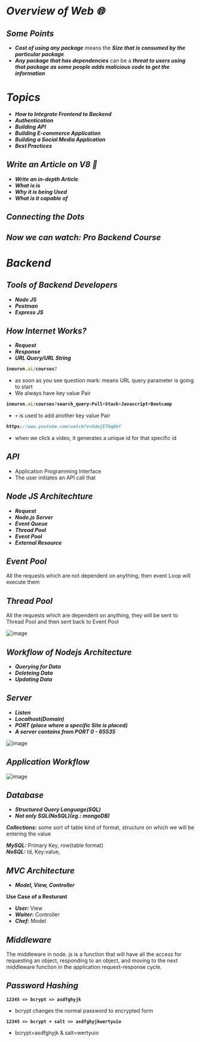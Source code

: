 # _Overview of Web 🌐_

## _Some Points_
- _**Cost of using any package**_ means the _<b>Size that is consumed by the particular package</b>_
- **_Any package that has dependencies_** can be a _**threat to users using that package as some people adds malicious code to get the information**_

# _Topics_
- _**How to Integrate Frontend to Backend**_
- _**Authentication**_
- _**Building API**_
- _**Building E-commerce Application**_
- _**Building a Social Media Application**_
- _**Best Practices**_

## _Write an Article on V8 📖_
- _**Write an in-depth Article**_
- _**What is is**_
- _**Why it is being Used**_
- _**What is it capable of**_

## _Connecting the Dots_

## _Now we can watch:_ _Pro Backend Course_

# _Backend_

## _Tools of Backend Developers_
- _**Node JS**_
- _**Postman**_
- _**Express JS**_

## _How Internet Works?_
- _**Request**_
- _**Response**_
- _**URL Query/URL String**_

<b>
  
```javascript
ineuron.ai/courses?
```
</b>

- as soon as you see question mark: means URL query parameter is going to start
- We always have key value Pair

<b>
  
```javascript
ineuron.ai/courses?search_query=Full+Stack+Javascript+Bootcamp
```
</b>
  
- `+` is used to add another key value Pair

<b>
  
```javascript
https://www.youtube.com/watch?v=GdwjE7bqQkY
```
</b>

- when we click a video, it generates a unique id for that specific id

## _API_
- Application Programming Interface
- The user initiates an API call that

## _Node JS Architechture_
- _**Request**_
- _**Node.js Server**_
- _**Event Queue**_
- _**Thread Pool**_
- _**Event Pool**_
- _**External Resource**_

## _Event Pool_
All the requests which are not dependent on anything, then event Loop will execute them

## _Thread Pool_
All the requests which are dependent on anything, they will be sent to Thread Pool and then sent back to Event Pool

![image](https://user-images.githubusercontent.com/91872149/198816568-31c3911f-bc99-46cc-a5aa-ea16a2baa398.png)

## _Workflow of Nodejs Architecture_
- _**Querying for Data**_
- _**Deleteing Data**_
- _**Updating Data**_

## _Server_
- _**Listen**_
- _**Localhost(Domain)**_
- _**PORT (place where a specific Site is placed)**_
- _**A server contains from PORT 0 - 65535**_

![image](https://user-images.githubusercontent.com/91872149/198816640-3db5a418-bc22-4dda-94c6-21ca6730bf3d.png)

## _Application Workflow_
![image](https://user-images.githubusercontent.com/91872149/198816978-27de59ea-8da2-4d39-ab73-6399a0ba8bfb.png)

## _Database_
- _**Structured Query Language(SQL)**_
- _**Not only SQL(NoSQL)(eg.: mongoDB)**_

**_Collections:_** some sort of table kind of format, structure on which we will be entering the value

**_MySQL:_** Primary Key, row(table format)<br>
**_NoSQL:_** Id, Key:value,

## _MVC Architecture_
- _**Model, View, Controller**_

**Use Case of a Resturant**
- **_User:_**   View
- **_Waiter:_** Controller
- **_Chef:_**   Model

## _Middleware_
The middleware in node. js is a function that will have all the access for requesting an object, responding to an object, and moving to the next middleware function in the application request-response cycle.

## _Password Hashing_
<b>
  
`12345 => bcrypt => asdfghyjk`
</b>
- bcrypt changes the normal password to encrypted form

<b>
  
`12345 => bcrypt + salt => asdfghyjkwertyuio`
</b>
- bcrypt=asdfghyjk & salt=wertyuio
